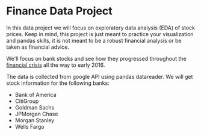 # Finance Data Project 

In this data project we will focus on exploratory data analysis (EDA) of stock prices. Keep in mind, this project is just meant to practice your visualization and pandas skills, it is not meant to be a robust financial analysis or be taken as financial advice.

We'll focus on bank stocks and see how they progressed throughout the [financial crisis](https://en.wikipedia.org/wiki/Financial_crisis_of_2007%E2%80%9308) all the way to early 2016.

The data is collected from google API using pandas datareader. We will get stock information for the following banks:

* Bank of America
* CitiGroup
* Goldman Sachs
* JPMorgan Chase
* Morgan Stanley
* Wells Fargo
